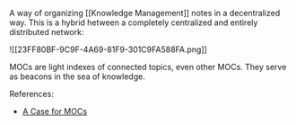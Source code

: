 
A way of organizing [[Knowledge Management]] notes in a decentralized way. This is a hybrid hetween a completely centralized and entirely distributed network:

![[23FF80BF-9C9F-4A69-81F9-301C9FA588FA.png]]

MOCs are light indexes of connected topics, even other MOCs. They serve as beacons in the sea of knowledge.

References:
- [A Case for MOCs](https://forum.obsidian.md/t/a-case-for-mocs/2418)